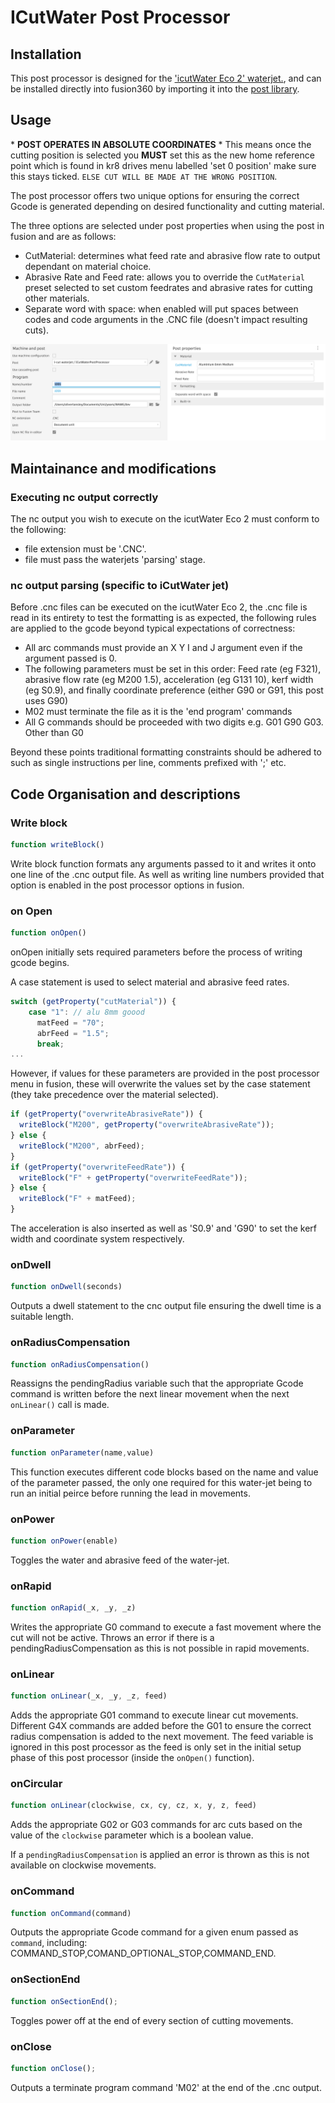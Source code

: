 # ICutWater Post Processor

## Installation

This post processor is designed for the ['icutWater Eco 2' waterjet.](https://emco.co.uk/icutwater-eco-series-water-jet-machine/), and can be installed directly into fusion360 by importing it into the [post library](https://www.autodesk.com/support/technical/article/caas/sfdcarticles/sfdcarticles/How-to-add-a-Post-Processor-to-your-Personal-Posts-in-Fusion-360.html).

## Usage

\* **POST OPERATES IN ABSOLUTE COORDINATES** \*
This means once the cutting position is selected you **MUST** set this as the new home reference point which is found in kr8 drives menu labelled 'set 0 position' make sure this stays ticked. `ELSE CUT WILL BE MADE AT THE WRONG POSITION`.

The post processor offers two unique options for ensuring the correct Gcode is generated depending on desired functionality and cutting material.

The three options are selected under post properties when using the post in fusion and are as follows:

- CutMaterial: determines what feed rate and abrasive flow rate to output dependant on material choice.
- Abrasive Rate and Feed rate: allows you to override the `CutMaterial` preset selected to set custom feedrates and abrasive rates for cutting other materials.
- Separate word with space: when enabled will put spaces between codes and code arguments in the .CNC file (doesn't impact resulting cuts).

![](./PostProperties.png)

## Maintainance and modifications

### Executing nc output correctly

The nc output you wish to execute on the icutWater Eco 2 must conform to the following:

- file extension must be '.CNC'.
- file must pass the waterjets 'parsing' stage.

### nc output parsing (specific to iCutWater jet)

Before .cnc files can be executed on the icutWater Eco 2, the .cnc file is read in its entirety to test the formatting is as expected, the following rules are applied to the gcode beyond typical expectations of correctness:

- All arc commands must provide an X Y I and J argument even if the argument passed is 0.
- The following parameters must be set in this order: Feed rate (eg F321), abrasive flow rate (eg M200 1.5), acceleration (eg G131 10), kerf width (eg S0.9), and finally coordinate preference (either G90 or G91, this post uses G90)
- M02 must terminate the file as it is the 'end program' commands
- All G commands should be proceeded with two digits e.g. G01 G90 G03. Other than G0

Beyond these points traditional formatting constraints should be adhered to such as single instructions per line, comments prefixed with ';' etc.

## Code Organisation and descriptions

### Write block

```javascript
function writeBlock()
```

Write block function formats any arguments passed to it and writes it onto one line of the .cnc output file. As well as writing line numbers provided that option is enabled in the post processor options in fusion.

### on Open

```javascript
function onOpen()
```

onOpen initially sets required parameters before the process of writing gcode begins.

A case statement is used to select material and abrasive feed rates.

```javascript
switch (getProperty("cutMaterial")) {
    case "1": // alu 8mm goood
      matFeed = "70";
      abrFeed = "1.5";
      break;
...
```

However, if values for these parameters are provided in the post processor menu in fusion, these will overwrite the values set by the case statement (they take precedence over the material selected).

```javascript
if (getProperty("overwriteAbrasiveRate")) {
  writeBlock("M200", getProperty("overwriteAbrasiveRate"));
} else {
  writeBlock("M200", abrFeed);
}
if (getProperty("overwriteFeedRate")) {
  writeBlock("F" + getProperty("overwriteFeedRate"));
} else {
  writeBlock("F" + matFeed);
}
```

The acceleration is also inserted as well as 'S0.9' and 'G90' to set the kerf width and coordinate system respectively.

### onDwell

```javascript
function onDwell(seconds)
```

Outputs a dwell statement to the cnc output file ensuring the dwell time is a suitable length.

### onRadiusCompensation

```javascript
function onRadiusCompensation()
```

Reassigns the pendingRadius variable such that the appropriate Gcode command is written before the next linear movement when the next `onLinear()` call is made.

### onParameter

```javascript
function onParameter(name,value)
```

This function executes different code blocks based on the name and value of the parameter passed, the only one required for this water-jet being to run an initial peirce before running the lead in movements.

### onPower

```javascript
function onPower(enable)
```

Toggles the water and abrasive feed of the water-jet.

### onRapid

```javascript
function onRapid(_x, _y, _z)
```

Writes the appropriate G0 command to execute a fast movement where the cut will not be active. Throws an error if there is a pendingRadiusCompensation as this is not possible in rapid movements.

### onLinear

```javascript
function onLinear(_x, _y, _z, feed)
```

Adds the appropriate G01 command to execute linear cut movements. Different G4X commands are added before the G01 to ensure the correct radius compensation is added to the next movement. The feed variable is ignored in this post processor as the feed is only set in the initial setup phase of this post processor (inside the `onOpen()` function).

### onCircular

```javascript
function onLinear(clockwise, cx, cy, cz, x, y, z, feed)
```

Adds the appropriate G02 or G03 commands for arc cuts based on the value of the `clockwise` parameter which is a boolean value.

If a `pendingRadiusCompensation` is applied an error is thrown as this is not available on clockwise movements.

### onCommand

```javascript
function onCommand(command)
```

Outputs the appropriate Gcode command for a given enum passed as `command`, including: COMMAND_STOP,COMAND_OPTIONAL_STOP,COMMAND_END.

### onSectionEnd

```javascript
function onSectionEnd();
```

Toggles power off at the end of every section of cutting movements.

### onClose

```javascript
function onClose();
```

Outputs a terminate program command 'M02' at the end of the .cnc output.
